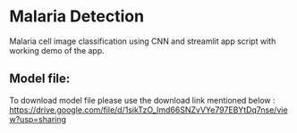 # Malaria Detection
Malaria cell image classification using CNN and streamlit app script with working demo of the app.

## Model file:
To download model file please use the download link mentioned below :
https://drive.google.com/file/d/1sikTzO_Imd66SNZvVYe797EBYtDq7nse/view?usp=sharing

